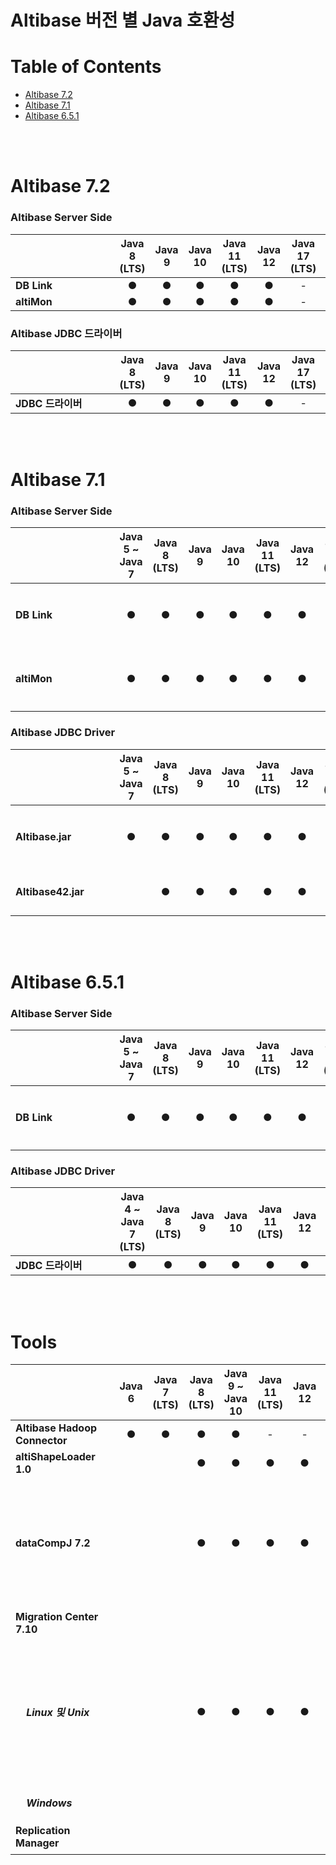 # Altibase 버전 별 Java 호환성



# **Table of Contents** 

- [Altibase 7.2](#altibase-72)
- [Altibase 7.1](#altibase-71)
- [Altibase 6.5.1](#altibase-651)

<br/>

<br/>

# Altibase 7.2

### Altibase Server Side

| &nbsp;&nbsp;&nbsp;&nbsp;&nbsp;&nbsp;&nbsp;&nbsp;&nbsp;&nbsp;&nbsp;&nbsp;&nbsp;&nbsp;&nbsp;&nbsp;&nbsp;&nbsp;&nbsp;&nbsp;&nbsp;&nbsp;&nbsp;&nbsp;&nbsp;&nbsp;&nbsp;&nbsp;&nbsp;&nbsp;&nbsp;&nbsp;&nbsp;&nbsp;&nbsp; | Java 8 (LTS) | Java 9 | Java 10 | Java 11 (LTS) | Java 12 | Java 17 (LTS) | Java 18 | 참고 사항&nbsp;&nbsp;&nbsp;&nbsp;&nbsp;&nbsp;&nbsp;&nbsp;&nbsp;&nbsp;&nbsp;&nbsp;&nbsp;&nbsp;&nbsp;&nbsp;&nbsp;&nbsp;&nbsp;&nbsp; |
| ------------------------------------------------------------ | :----------: | :----: | :-----: | :-----------: | :-----: | :-----------: | :-----: | :----------------------------------------------------------- |
| **DB Link**                                                  |      ●       |   ●    |    ●    |       ●       |    ●    |       -       |    -    |                                                              |
| **altiMon**                                                  |      ●       |   ●    |    ●    |       ●       |    ●    |       -       |    -    |                                                              |

### Altibase JDBC 드라이버

| &nbsp;&nbsp;&nbsp;&nbsp;&nbsp;&nbsp;&nbsp;&nbsp;&nbsp;&nbsp;&nbsp;&nbsp;&nbsp;&nbsp;&nbsp;&nbsp;&nbsp;&nbsp;&nbsp;&nbsp;&nbsp;&nbsp;&nbsp;&nbsp;&nbsp;&nbsp;&nbsp;&nbsp;&nbsp;&nbsp;&nbsp;&nbsp;&nbsp;&nbsp;&nbsp; | Java 8 (LTS) | Java 9 | Java 10 | Java 11 (LTS) | Java 12 | Java 17 (LTS) | Java 18 | 참고 사항&nbsp;&nbsp;&nbsp;&nbsp;&nbsp;&nbsp;&nbsp;&nbsp;&nbsp;&nbsp;&nbsp;&nbsp;&nbsp;&nbsp;&nbsp;&nbsp;&nbsp;&nbsp;&nbsp;&nbsp; |
| :----------------------------------------------------------- | :----------: | :----: | :-----: | :-----------: | :-----: | :-----------: | :-----: | :----------------------------------------------------------- |
| **JDBC 드라이버**                                            |      ●       |   ●    |    ●    |       ●       |    ●    |       -       |    -    |                                                              |

<br/>

<br/>

# Altibase 7.1

### Altibase Server Side

| &nbsp;&nbsp;&nbsp;&nbsp;&nbsp;&nbsp;&nbsp;&nbsp;&nbsp;&nbsp;&nbsp;&nbsp;&nbsp;&nbsp;&nbsp;&nbsp;&nbsp;&nbsp;&nbsp;&nbsp;&nbsp;&nbsp;&nbsp;&nbsp;&nbsp;&nbsp;&nbsp;&nbsp;&nbsp;&nbsp;&nbsp;&nbsp;&nbsp;&nbsp;&nbsp; | Java 5 ~ Java 7 | Java 8 (LTS) | Java 9 | Java 10 | Java 11 (LTS) | Java 12 | Java 17 (LTS) | Java 18 | 참고 사항&nbsp;&nbsp;&nbsp;&nbsp;&nbsp;&nbsp;&nbsp;&nbsp;&nbsp;&nbsp;&nbsp;&nbsp;&nbsp;&nbsp;&nbsp;&nbsp;&nbsp;&nbsp;&nbsp;&nbsp; |
| ------------------------------------------------------------ | :-------------: | :----------: | :----: | :-----: | :-----------: | :-----: | :-----------: | :-----: | :----------------------------------------------------------- |
| **DB Link**                                                  |        ●        |      ●       |   ●    |    ●    |       ●       |    ●    |       -       |    -    | - *Java 9 이상은 Altibase 7.1.0.2.5 부터 지원*               |
| **altiMon**                                                  |        ●        |      ●       |   ●    |    ●    |       ●       |    ●    |       -       |    -    | - *Java 11 이상은 Altibase 7.1.0.2.6 부터 지원*              |

### Altibase JDBC Driver

| &nbsp;&nbsp;&nbsp;&nbsp;&nbsp;&nbsp;&nbsp;&nbsp;&nbsp;&nbsp;&nbsp;&nbsp;&nbsp;&nbsp;&nbsp;&nbsp;&nbsp;&nbsp;&nbsp;&nbsp;&nbsp;&nbsp;&nbsp;&nbsp;&nbsp;&nbsp;&nbsp;&nbsp;&nbsp;&nbsp;&nbsp;&nbsp;&nbsp;&nbsp;&nbsp; | Java 5 ~ Java 7 | Java 8 (LTS) | Java 9 | Java 10 | Java 11 (LTS) | Java 12 | Java 17 (LTS) | Java 18 | 참고 사항&nbsp;&nbsp;&nbsp;&nbsp;&nbsp;&nbsp;&nbsp;&nbsp;&nbsp;&nbsp;&nbsp;&nbsp;&nbsp;&nbsp;&nbsp;&nbsp;&nbsp;&nbsp;&nbsp;&nbsp; |
| ------------------------------------------------------------ | :-------------: | :----------: | :----: | :-----: | :-----------: | :-----: | :-----------: | :-----: | :----------------------------------------------------------- |
| **Altibase.jar**                                             |        ●        |      ●       |   ●    |    ●    |       ●       |    ●    |       -       |    -    | - *Java 11 이상은 Altibase 7.1.0.2.6 부터 지원*              |
| **Altibase42.jar**                                           |                 |      ●       |   ●    |    ●    |       ●       |    ●    |       -       |    -    | - *Altibase 7.1.0.5.6 부터 지원*                             |

<br/>

<br/>

# Altibase 6.5.1

### Altibase Server Side

| &nbsp;&nbsp;&nbsp;&nbsp;&nbsp;&nbsp;&nbsp;&nbsp;&nbsp;&nbsp;&nbsp;&nbsp;&nbsp;&nbsp;&nbsp;&nbsp;&nbsp;&nbsp;&nbsp;&nbsp;&nbsp;&nbsp;&nbsp;&nbsp;&nbsp;&nbsp;&nbsp;&nbsp;&nbsp;&nbsp;&nbsp;&nbsp;&nbsp;&nbsp;&nbsp; | Java 5 ~ Java 7 | Java 8 (LTS) | Java 9 | Java 10 | Java 11 (LTS) | Java 12 | Java 17 (LTS) | Java 18 | 참고 사항&nbsp;&nbsp;&nbsp;&nbsp;&nbsp;&nbsp;&nbsp;&nbsp;&nbsp;&nbsp;&nbsp;&nbsp;&nbsp;&nbsp;&nbsp;&nbsp;&nbsp;&nbsp;&nbsp;&nbsp; |
| ------------------------------------------------------------ | :-------------: | :----------: | :----: | :-----: | :-----------: | :-----: | :-----------: | :-----: | :----------------------------------------------------------- |
| **DB Link**                                                  |        ●        |      ●       |   ●    |    ●    |       ●       |    ●    |       -       |    -    | - *Java 9 이상은 Altibase 6.5.1.6.6 부터 지원*               |

### Altibase JDBC Driver

| &nbsp;&nbsp;&nbsp;&nbsp;&nbsp;&nbsp;&nbsp;&nbsp;&nbsp;&nbsp;&nbsp;&nbsp;&nbsp;&nbsp;&nbsp;&nbsp;&nbsp;&nbsp;&nbsp;&nbsp;&nbsp;&nbsp;&nbsp;&nbsp;&nbsp;&nbsp;&nbsp;&nbsp;&nbsp;&nbsp;&nbsp;&nbsp;&nbsp;&nbsp;&nbsp; | **Java 4 ~ Java 7 (LTS)** | Java 8 (LTS) | Java 9 | Java 10 | Java 11 (LTS) | Java 12 | Java 17 (LTS) | Java 18 | 참고 사항&nbsp;&nbsp;&nbsp;&nbsp;&nbsp;&nbsp;&nbsp;&nbsp;&nbsp;&nbsp;&nbsp;&nbsp;&nbsp;&nbsp;&nbsp;&nbsp;&nbsp;&nbsp;&nbsp;&nbsp; |
| ------------------------------------------------------------ | :-----------------------: | :----------: | :----: | :-----: | :-----------: | :-----: | :-----------: | :-----: | :----------------------------------------------------------- |
| **JDBC 드라이버**                                            |             ●             |      ●       |   ●    |    ●    |       ●       |    ●    |       -       |    -    |                                                              |

<br/>

<br/>

# Tools



| &nbsp;&nbsp;&nbsp;&nbsp;&nbsp;&nbsp;&nbsp;&nbsp;&nbsp;&nbsp;&nbsp;&nbsp;&nbsp;&nbsp;&nbsp;&nbsp;&nbsp;&nbsp;&nbsp;&nbsp;&nbsp;&nbsp;&nbsp;&nbsp;&nbsp;&nbsp;&nbsp;&nbsp;&nbsp;&nbsp;&nbsp;&nbsp;&nbsp;&nbsp;&nbsp; | Java 6 | Java 7 (LTS) | Java 8 (LTS) | Java 9 ~ Java 10 | Java 11 (LTS) | Java 12 | Java 17 (LTS) | Java 18 | 참고 사항&nbsp;&nbsp;&nbsp;&nbsp;&nbsp;&nbsp;&nbsp;&nbsp;&nbsp;&nbsp;&nbsp;&nbsp;&nbsp;&nbsp;&nbsp;&nbsp;&nbsp;&nbsp;&nbsp;&nbsp; |
| ------------------------------------------------------------ | :----: | :----------: | :----------: | :--------------: | :-----------: | :-----: | :-----------: | :-----: | :----------------------------------------------------------- |
| **Altibase Hadoop Connector**                                |   ●    |      ●       |      ●       |        ●         |       -       |    -    |       -       |    -    |                                                              |
| **altiShapeLoader 1.0**                                      |        |              |      ●       |        ●         |       ●       |    ●    |       -       |    ●    |                                                              |
| **dataCompJ 7.2**                                            |        |              |      ●       |        ●         |       ●       |    ●    |       -       |    ●    | - *Java 11 이상은 dataComJ 7.1 부터 지원*<br />- *dataCompJ 7.2 부터 최소 버전이 Java 8로 변경됨* |
| **Migration Center 7.10**                                    |        |              |              |                  |               |         |               |         |                                                              |
| &nbsp;&nbsp;&nbsp;&nbsp;***Linux 및 Unix***                  |        |              |      ●       |        ●         |       ●       |    ●    |       -       |    ●    | - *Java 11 이상은 Migration Center 7.8 부터 지원*<br />- *Migration Center 7.9 부터 최소 버전이 Java 8로 변경됨* |
| &nbsp;&nbsp;&nbsp;&nbsp;***Windows***                        |        |              |              |                  |               |         |               |         | - *무관. JRE 8 번들 제공*                                    |
| **Replication Manager**                                      |        |              |              |                  |               |         |               |         | - *무관. JRE 6 번들 제공*                                    |
